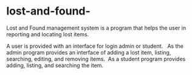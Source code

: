 # lost-and-found-
Lost and Found management system is a program that helps the user in reporting and locating lost items.

A user is provided with an interface for login admin or student. ​
​
As the admin program provides an interface​
of adding a lost item, listing, searching, editing, and removing items.​
​
As a student program provides adding, listing, and searching the item.

